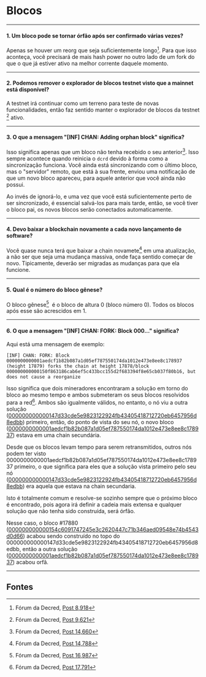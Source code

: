 # <i class="fa fa-cubes"></i>Blocos

---

#### 1. Um bloco pode se tornar órfão após ser confirmado várias vezes?

Apenas se houver um reorg que seja suficientemente longo[^8918]. Para que isso aconteça, você precisará de mais hash power no outro lado de um fork do que o que já estiver ativo na melhor corrente daquele momento. 

---

#### 2. Podemos remover o explorador de blocos testnet visto que a mainnet está disponível?

A testnet irá continuar como um terreno para teste de novas funcionalidades, então faz sentido manter o explorador de blocos da testnet [^9621] ativo.

---

#### 3. O que a mensagem "[INF] CHAN: Adding orphan block" significa? 

Isso significa apenas que um bloco não tenha recebido o seu anterior[^14660]. Isso sempre acontece quando reinicia o `dcrd` devido à forma como a sincronização funciona. Você ainda está sincronizando com o último bloco, mas o "servidor" remoto, que está à sua frente, enviou uma notificação de que um novo bloco apareceu, para aquele anterior que você ainda não possui.

Ao invés de ignorá-lo, e uma vez que você está suficientemente perto de ser sincronizado, é essencial salvá-los para mais tarde, então, se você tiver o bloco pai, os novos blocos serão conectados automaticamente.

---

#### 4. Devo baixar a blockchain novamente a cada novo lançamento de software?

Você quase nunca terá que baixar a chain novamete[^14788] em uma atualização, a não ser que seja uma mudança massiva, onde faça sentido começar de novo. Tipicamente, deverão ser migradas as mudanças para que ela funcione.

---

#### 5. Qual é o número do bloco gênese?

O bloco gênese[^16987]  é o bloco de altura 0 (bloco número 0). Todos os blocos após esse são acrescidos em 1.

---

#### 6. O que a mensagem "[INF] CHAN: FORK: Block 000..." significa? 

Aqui está uma mensagem de exemplo:

```no-highlight
[INF] CHAN: FORK: Block 0000000000001aedcf1b82b087a1d05ef787550174da1012e473e8ee8c178937 (height 17879) forks the chain at height 17878/block 000000000000150f863186cab6ef5c433bcc155d2f683394f8e65cb037f80b16, but does not cause a reorganize
```

Isso significa que dois mineradores encontraram a solução em torno do bloco ao mesmo tempo e ambos submeteram os seus blocos resolvidos para a red[^17791]. Ambos são igualmente válidos, no entanto, o nó viu a outra solução ([000000000000147d33cde5e9823122924fb43405418712720eb6457956d8edbb](https://mainnet.decred.org/block/000000000000147d33cde5e9823122924fb43405418712720eb6457956d8edbb)) primeiro, então, do ponto de vista do seu nó, o novo bloco ([0000000000001aedcf1b82b087a1d05ef787550174da1012e473e8ee8c178937](https://mainnet.decred.org/block/0000000000001aedcf1b82b087a1d05ef787550174da1012e473e8ee8c178937)) estava em uma chain secundária.

Desde que os blocos levam tempo para serem retransmitidos, outros nós podem ter visto 0000000000001aedcf1b82b087a1d05ef787550174da1012e473e8ee8c178937 primeiro, o que significa para eles que a solução vista primeiro pelo seu nó ([000000000000147d33cde5e9823122924fb43405418712720eb6457956d8edbb](https://mainnet.decred.org/block/000000000000147d33cde5e9823122924fb43405418712720eb6457956d8edbb)) era aquela que estava na chain secundaria.

Isto é totalmente comum e resolve-se sozinho sempre que o próximo bloco é encontrado, pois agora irá definir a cadeia mais extensa e qualquer solução que não tenha sido construída, será órfão.

Nesse caso, o bloco #17880 ([000000000000154c6091747245e3c2620447c71b346aed09548e74b4543d0d66](https://mainnet.decred.org/block/000000000000154c6091747245e3c2620447c71b346aed09548e74b4543d0d66)) acabou sendo construído no topo do 000000000000147d33cde5e9823122924fb43405418712720eb6457956d8edbb, então a outra solução ([0000000000001aedcf1b82b087a1d05ef787550174da1012e473e8ee8c178937](https://mainnet.decred.org/block/0000000000001aedcf1b82b087a1d05ef787550174da1012e473e8ee8c178937)) acabou orfã.

---

## <i class="fa fa-book"></i> Fontes 

[^8918]: Fórum da Decred, [Post 8,918](https://forum.decred.org/threads/557/#post-8918)
[^9621]: Fórum da Decred, [Post 9,621](https://forum.decred.org/threads/651/#post-9621)
[^14660]: Fórum da Decred, [Post 14,660](https://forum.decred.org/threads/1333/#post-14660)
[^14788]: Fórum da Decred, [Post 14,788](https://forum.decred.org/threads/1336/#post-14788)
[^16987]: Fórum da Decred, [Post 16,987](https://forum.decred.org/threads/1852/#post-16987)
[^17791]: Fórum da Decred, [Post 17,791](https://forum.decred.org/threads/2925/#post-17791)
